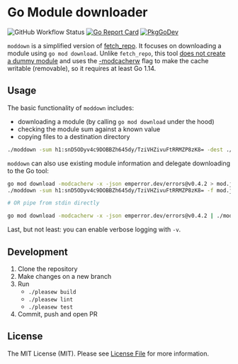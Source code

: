 # Go Module downloader

![GitHub Workflow Status](https://img.shields.io/github/workflow/status/sagikazarmark/moddown/CI?style=flat-square)
[![Go Report Card](https://goreportcard.com/badge/github.com/sagikazarmark/moddown?style=flat-square)](https://goreportcard.com/report/github.com/sagikazarmark/moddown)
[![PkgGoDev](https://pkg.go.dev/badge/mod/github.com/sagikazarmark/moddown)](https://pkg.go.dev/mod/github.com/sagikazarmark/moddown)

`moddown` is a simplified version of [fetch_repo](https://github.com/bazelbuild/bazel-gazelle/tree/5c00b77/cmd/fetch_repo).
It focuses on downloading a module using `go mod download`.
Unlike `fetch_repo`, this tool [does not create a dummy module](https://github.com/golang/go/issues/29522)
and uses the [-modcacherw](https://golang.org/doc/go1.14#go-flags) flag to make the cache writable (removable),
so it requires at least Go 1.14.

## Usage

The basic functionality of `moddown` includes:

- downloading a module (by calling `go mod download` under the hood)
- checking the module sum against a known value
- copying files to a destination directory

```bash
./moddown -sum h1:snD5ODyv4c9DOBBZh645dy/TziVHZivuFtRRMZP8zK8= -dest ./emperror emperror.dev/errors@v0.4.2
```

`moddown` can also use existing module information and delegate downloading to the Go tool:

```bash
go mod download -modcacherw -x -json emperror.dev/errors@v0.4.2 > mod.json
./moddown -sum h1:snD5ODyv4c9DOBBZh645dy/TziVHZivuFtRRMZP8zK8= -f mod.json

# OR pipe from stdin directly

go mod download -modcacherw -x -json emperror.dev/errors@v0.4.2 | ./moddown -v -sum h1:snD5ODyv4c9DOBBZh645dy/TziVHZivuFtRRMZP8zK8= -f -
```

Last, but not least: you can enable verbose logging with `-v`.


## Development

1. Clone the repository
1. Make changes on a new branch
1. Run
    - `./pleasew build`
    - `./pleasew lint`
    - `./pleasew test`
1. Commit, push and open PR


## License

The MIT License (MIT). Please see [License File](LICENSE) for more information.
